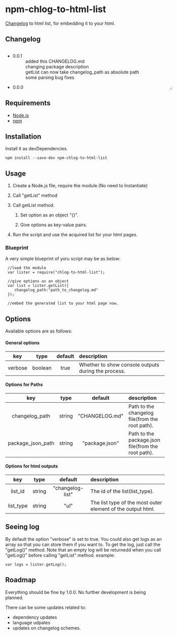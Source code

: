 <style>
  #changelog-list{
    width:100%;
    height:130px;
    overflow:scroll;
    resize:vertical; 
  }
</style>
# npm-chlog-to-html-list
[Changelog](https://keepachangelog.com/) to html list, for embedding it to your html.

## Changelog
<ul id="changelog-list"><li><dl><dt>0.0.1</dt>
<dt></dt>
<dd>added this CHANGELOG.md</dd>
<dd>changing package description</dd>
<dd>getList can now take changelog_path as absolute path</dd>
<dd>some parsing bug fixes</dd>
</dl>
</li>
<li><dl><dt>0.0.0</dt>
<dt></dt>
<dd>initial commit</dd>
</dl>
</li>
</ul>


## Requirements
 - [Node.js](https://nodejs.org/)
 - [npm](https://www.npmjs.com/)
## Installation

Install it as devDependencies.
```
npm install --save-dev npm-chlog-to-html-list
```
## Usage
<ol>
  <li>
    <p>Create a Node.js file, require the module.(No need to Instantiate)</p>
  </li>
  <li>
    <p>Call "getList" method</p>
  </li>
  <li>
    <p>Call getList method.</p>
    <ol>
      <li><p>Set option as an object "{}".</p></li>
      <li><p>Give options as key-value pairs.</p></li>
    </ol>
  </li>
  <li>
    <p>Run the script and use the acquired list for your html pages.</p>
  </li>
</ol>

### Blueprint
A very simple blueprint of yoru script may be as below:
```
 //load the module
 var lister = require("chlog-to-html-list");

 //give options as an object
 var list = lister.getList({
    changelog_path:"path_to_changelog.md" 
 });

 //embed the generated list to your html page now.
```
 
## Options
Available options are as follows:

#### General options
|        key        |  type   |    default     | description                                            |
| :---: | :---: | :---: |:--- |
|verbose|boolean|true|Whether to show console outputs during the process.|

#### Options for Paths
|        key        |  type   |    default     | description                                            |
| :---: | :---: | :---: |:--- |
|changelog_path|string|"<span>CHANGELOG.md</span>"|Path to the changelog file(from the root path).|
|package_json_path|string|"package.json"|Path to the package.json file(from the root path).|

#### Options for html outputs
|        key        |  type   |    default     | description                                            |
| :---: | :---: | :---: |:--- |
|list_id|string|"changelog-list"|The id of the list(list_type).|
|list_type|string|"ul"|The list type of the most outer element of the output html.|

## Seeing log
By default the option "verbose" is set to true.
You could also get logs as an array so that you can store them if you want to.
To get the log, just call the "getLog()" method.
Note that an empty log will be returnedd when you call "getLog()" before calling "getList" method.
example:
```
var logs = lister.getLog();
```
## Roadmap
Everything should be fine by 1.0.0.
No further development is being planned.

There can be some updates related to:
 - dependency updates
 - language udpates
 - updates on changelog schemes.


